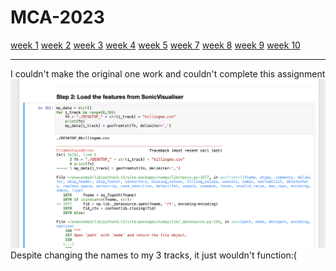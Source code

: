 # MCA-2023

[week 1](week1.md)
[week 2](week2.md)
[week 3](week3.md)
[week 4](week4.md)
[week 5](week5.md)
[week 7](week7.md)
[week 8](week8.md)
[week 9](week9.md)
[week 10](week10.md)

------------------------------------------------------------------------------
I couldn't make the original one work and couldn't complete this assignment
![Alt Text](IMAGES/NOTworky.png) 
Despite changing the names to my 3 tracks, it just wouldn't function:(
